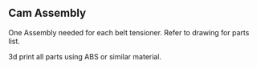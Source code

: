 ## Cam Assembly
One Assembly needed for each belt tensioner.  Refer to drawing for parts list.


3d print all parts using ABS or similar material.
